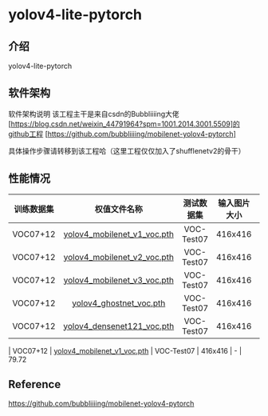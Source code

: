 # yolov4-lite-pytorch

## 介绍
yolov4-lite-pytorch

## 软件架构
软件架构说明
该工程主干是来自csdn的Bubbliiiing大佬[https://blog.csdn.net/weixin_44791964?spm=1001.2014.3001.5509]的github工程
[https://github.com/bubbliiiing/mobilenet-yolov4-pytorch]

具体操作步骤请转移到该工程哈（这里工程仅仅加入了shufflenetv2的骨干）

## 性能情况
| 训练数据集 | 权值文件名称 | 测试数据集 | 输入图片大小 | mAP 0.5:0.95 | mAP 0.5 |
| :-----: | :-----: | :------: | :------: | :------: | :-----: |
| VOC07+12 | [yolov4_mobilenet_v1_voc.pth](https://github.com/bubbliiiing/mobilenet-yolov4-lite-pytorch/releases/download/v1.0/yolov4_mobilenet_v1_voc.pth) | VOC-Test07 | 416x416 | - | 79.72
| VOC07+12 | [yolov4_mobilenet_v2_voc.pth](https://github.com/bubbliiiing/mobilenet-yolov4-lite-pytorch/releases/download/v1.0/yolov4_mobilenet_v2_voc.pth) | VOC-Test07 | 416x416 | - | 80.12
| VOC07+12 | [yolov4_mobilenet_v3_voc.pth](https://github.com/bubbliiiing/mobilenet-yolov4-lite-pytorch/releases/download/v1.0/yolov4_mobilenet_v3_voc.pth) | VOC-Test07 | 416x416 | - | 79.01
| VOC07+12 | [yolov4_ghostnet_voc.pth](https://github.com/bubbliiiing/mobilenet-yolov4-lite-pytorch/releases/download/v1.0/yolov4_ghostnet_voc.pth) | VOC-Test07 | 416x416 | - | 78.69
| VOC07+12 | [yolov4_densenet121_voc.pth](https://github.com/bubbliiiing/mobilenet-yolov4-lite-pytorch/releases/download/v1.0/yolov4_densenet121_voc.pth) | VOC-Test07 | 416x416 | - | 83.99

| VOC07+12 | [yolov4_mobilenet_v1_voc.pth](https://github.com/bubbliiiing/mobilenet-yolov4-lite-pytorch/releases/download/v1.0/yolov4_mobilenet_v1_voc.pth) | VOC-Test07 | 416x416 | - | 79.72

## Reference

https://github.com/bubbliiiing/mobilenet-yolov4-pytorch
